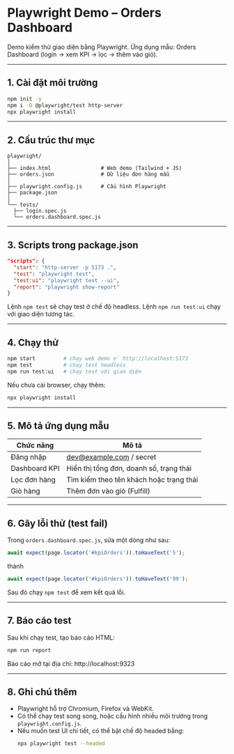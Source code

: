# Playwright Demo – Orders Dashboard

Demo kiểm thử giao diện bằng Playwright.
Ứng dụng mẫu: Orders Dashboard (login → xem KPI → lọc → thêm vào giỏ).

---

## 1. Cài đặt môi trường

```bash
npm init -y
npm i -D @playwright/test http-server
npx playwright install
```

---

## 2. Cấu trúc thư mục

```
playwright/
│
├── index.html                # Web demo (Tailwind + JS)
├── orders.json               # Dữ liệu đơn hàng mẫu
│
├── playwright.config.js      # Cấu hình Playwright
├── package.json
│
└── tests/
  ├── login.spec.js
  └── orders.dashboard.spec.js
```

---


## 3. Scripts trong package.json

```json
"scripts": {
  "start": "http-server -p 5173 .",
  "test": "playwright test",
  "test:ui": "playwright test --ui",
  "report": "playwright show-report"
}
```

Lệnh `npm test` sẽ chạy test ở chế độ headless.
Lệnh `npm run test:ui` chạy với giao diện tương tác.

---


## 4. Chạy thử

```bash
npm start         # chạy web demo ở http://localhost:5173
npm test          # chạy test headless
npm run test:ui   # chạy test với giao diện
```

Nếu chưa cài browser, chạy thêm:
```bash
npx playwright install
```

---


## 5. Mô tả ứng dụng mẫu

| Chức năng      | Mô tả                                    |
|----------------|------------------------------------------|
| Đăng nhập      | dev@example.com / secret                 |
| Dashboard KPI  | Hiển thị tổng đơn, doanh số, trạng thái  |
| Lọc đơn hàng   | Tìm kiếm theo tên khách hoặc trạng thái  |
| Giỏ hàng       | Thêm đơn vào giỏ (Fulfill)               |

---


## 6. Gây lỗi thử (test fail)

Trong `orders.dashboard.spec.js`, sửa một dòng như sau:

```js
await expect(page.locator('#kpiOrders')).toHaveText('5');
```

thành

```js
await expect(page.locator('#kpiOrders')).toHaveText('99');
```

Sau đó chạy `npm test` để xem kết quả lỗi.

---


## 7. Báo cáo test

Sau khi chạy test, tạo báo cáo HTML:

```bash
npm run report
```

Báo cáo mở tại địa chỉ: http://localhost:9323

---


## 8. Ghi chú thêm

- Playwright hỗ trợ Chromium, Firefox và WebKit.
- Có thể chạy test song song, hoặc cấu hình nhiều môi trường trong `playwright.config.js`.
- Nếu muốn test UI chi tiết, có thể bật chế độ headed bằng:
  ```bash
  npx playwright test --headed
  ```
